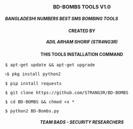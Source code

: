 <h3 align="center">BD-BOMBS TOOLS V1.0</h3>

<h5>BANGLADESHI NUMBERS   BEST SMS BOMBING TOOLS</h5>

<h4 align="center">CREATED BY</h4>
<h5 align="center">ADIL ARHAM SHORIF (STR4NG3R)<!---<br>TEAM BADS - SECURITY RESEARCHERS</h5>-->

<h4 align="center">THIS TOOLS INSTALLATION COMMAND</h4>

<pre>$ apt-get update && apt-get upgrade</pre>

<pre>৳$ pkg install python2</pre>

<pre>$ pip install requests</pre>

<pre>$ git clone https://github.com/S7RANG3R/BD-BOMBS</pre>

<pre>$ cd BD-BOMBS && chmod +x *</pre>

<pre>$ python2 BD-Bombs.py</pre>

<h5 align="center">TEAM BADS - SECURITY RESEARCHERS</h5>
